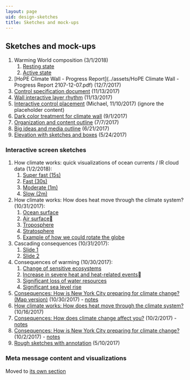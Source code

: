 ```yaml
---
layout: page
uid: design-sketches
title: Sketches and mock-ups
---
```


## Sketches and mock-ups

1. Warming World composition (3/1/2018)
    1. [Resting state](../assets/warming_world_composition_resting.png)
    1. [Active state](../assets/warming_world_composition_active.png)
1. [HoPE Climate Wall - Progress Report](../assets/HoPE Climate Wall - Progress Report 2107-12-07.pdf) (12/7/2017)
1. [Control specification document](../assets/docs/HoPE_wall_control_specifications.pdf) (11/13/2017)
1. [Wall interactive layer rhythm](../assets/wall_rhythm.png) (11/13/2017)
1. [Interactive control placement](https://s3.amazonaws.com/brianfoo-amnh/interactive_controls_cutouts.pdf) (Michael, 11/10/2017) (ignore the placeholder content)
1. [Dark color treatment for climate wall](../assets/HoPE_CC_Display_2017-09-01.pdf) (9/1/2017)
1. [Organization and content outline](../assets/climate_wall_content_presentation_2017-07-17.pdf) (7/7/2017)
1. [Big ideas and media outline](../assets/hope_wall_media_outline.pdf) (6/21/2017)
1. [Elevation with sketches and boxes](https://s3.amazonaws.com/brianfoo-amnh/HoPE_CC_IAbox-elevation_5-24-17.pdf) (5/24/2017)

### Interactive screen sketches

1. How climate works: quick visualizations of ocean currents / IR cloud data (1/2/2018):
    1. [Super fast (15s)](https://s3.amazonaws.com/brianfoo-amnh/oceanAtmosphere_15s.mp4)
    1. [Fast (30s)](https://s3.amazonaws.com/brianfoo-amnh/oceanAtmosphere_30s.mp4)
    1. [Moderate (1m)](https://s3.amazonaws.com/brianfoo-amnh/oceanAtmosphere_60s.mp4)
    1. [Slow (2m)](https://s3.amazonaws.com/brianfoo-amnh/oceanAtmosphere_120s.mp4)
1. How climate works: How does heat move through the climate system? (10/31/2017):
    1. [Ocean surface](../assets/prototypes/climate_system1.png)
    1. [Air surface](../assets/prototypes/climate_system2.png)
    1. [Troposphere](../assets/prototypes/climate_system3.png)
    1. [Stratosphere](../assets/prototypes/climate_system4.png)
    1. [Example of how we could rotate the globe](../assets/prototypes/earth_rotation.png)
1. Cascading consequences (10/31/2017):
    1. [Slide 1](../assets/prototypes/cascading1.png)
    1. [Slide 2](../assets/prototypes/cascading2.png)
1. Consequences of warming (10/30/2017):
    1. [Change of sensitive ecosystems](../assets/prototypes/consequences_warming1.png)
    1. [Increase in severe heat and heat-related events](../assets/prototypes/consequences_warming2.png)
    1. [Significant loss of water resources](../assets/prototypes/consequences_warming3.png)
    1. [Significant sea level rise](../assets/prototypes/consequences_warming4.png)
1. [Consequences: How is New York City preparing for climate change? (Map version)](../assets/prototypes/mitigation2.jpg) (10/30/2017) - [notes](../assets/prototypes/mitigation2_notes.jpg)
1. [How climate works: How does heat move through the climate system?](../assets/prototypes/heat_system.pdf) (10/16/2017)
1. [Consequences: How does climate change affect you?](../assets/prototypes/impact_people.jpg) (10/2/2017) - [notes](../assets/prototypes/impact_people_notes.jpg)
1. [Consequences: How is New York City preparing for climate change?](../assets/prototypes/mitigation.jpg) (10/2/2017) - [notes](../assets/prototypes/mitigation_notes.jpg)
1. [Rough sketches with annotation](https://s3.amazonaws.com/brianfoo-amnh/hope_sketches_2017-05-10.pdf) (5/10/2017)

### Meta message content and visualizations

Moved to [its own section](meta.html)

